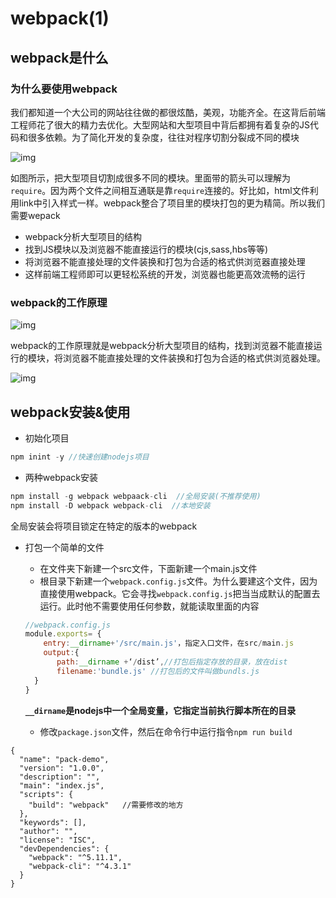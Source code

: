 # webpack(1)

## webpack是什么

### 为什么要使用webpack

我们都知道一个大公司的网站往往做的都很炫酷，美观，功能齐全。在这背后前端工程师花了很大的精力去优化。大型网站和大型项目中背后都拥有着复杂的JS代码和很多依赖。为了简化开发的复杂度，往往对程序切割分裂成不同的模块

![img](https://user-gold-cdn.xitu.io/2019/6/30/16ba776df3057afd?imageView2/0/w/1280/h/960/format/webp/ignore-error/1)

如图所示，把大型项目切割成很多不同的模块。里面带的箭头可以理解为`require`。因为两个文件之间相互通联是靠`require`连接的。好比如，html文件利用link中引入样式一样。webpack整合了项目里的模块打包的更为精简。所以我们需要wepack

+ webpack分析大型项目的结构
+ 找到JS模块以及浏览器不能直接运行的模块(cjs,sass,hbs等等)
+ 将浏览器不能直接处理的文件装换和打包为合适的格式供浏览器直接处理
+ 这样前端工程师即可以更轻松系统的开发，浏览器也能更高效流畅的运行

### webpack的工作原理

![img](https://user-gold-cdn.xitu.io/2019/6/30/16ba78866fc440b7?imageView2/0/w/1280/h/960/format/webp/ignore-error/1)

webpack的工作原理就是webpack分析大型项目的结构，找到浏览器不能直接运行的模块，将浏览器不能直接处理的文件装换和打包为合适的格式供浏览器处理。

![img](https://user-gold-cdn.xitu.io/2019/7/1/16bab14c0a750e74?imageView2/0/w/1280/h/960/format/webp/ignore-error/1)

## webpack安装&使用

+ 初始化项目

```javascript
npm inint -y //快速创建nodejs项目
```

+ 两种webpack安装

```javascript
npm install -g webpack webpaack-cli  //全局安装(不推荐使用)
npm install -D webpack webpack-cli  //本地安装 
```

 全局安装会将项目锁定在特定的版本的webpack

+ 打包一个简单的文件
  + 在文件夹下新建一个src文件，下面新建一个main.js文件
  + 根目录下新建一个`webpack.config.js`文件。为什么要建这个文件，因为直接使用webpack。它会寻找`webpack.config.js`把当当成默认的配置去运行。此时他不需要使用任何参数，就能读取里面的内容
  ```javascript
  //webpack.config.js
  module.exports= {
      entry:__dirname+'/src/main.js'，指定入口文件，在src/main.js
      output:{
         path:__dirname +‘/dist’,//打包后指定存放的目录，放在dist
         filename:'bundle.js' //打包后的文件叫做bundls.js
    }
  }
  ```

  **`__dirname`是nodejs中一个全局变量，它指定当前执行脚本所在的目录**

    + 修改`package.json`文件，然后在命令行中运行指令`npm run build`

```javscript
{
  "name": "pack-demo",
  "version": "1.0.0",
  "description": "",
  "main": "index.js",
  "scripts": {
    "build": "webpack"   //需要修改的地方
  },
  "keywords": [],
  "author": "",
  "license": "ISC",
  "devDependencies": {
    "webpack": "^5.11.1",
    "webpack-cli": "^4.3.1"
  }
}
```



